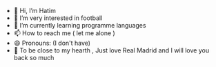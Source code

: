 - 👋 Hi, I’m Hatim
- 👀 I’m very interested in football 
- 🌱 I’m currently learning programme languages
- 📫 How to reach me ( let me alone )
- 😄 Pronouns: (I don't have)
- 🤍 To be close to my hearth , Just love Real Madrid and I will love you back so much 

<!---
hatimrm7 is a ✨ special ✨ repository because its `README.md` (this file) appears on your GitHub profile.
You can click the Preview link to take a look at your changes.
--->
